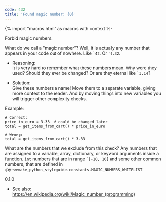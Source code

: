 ```yaml
---
code: 432
title: 'Found magic number: {0}'
---
```


{% import "macros.html" as macros with context %}

Forbid magic numbers.

What do we call a "magic number"? Well, it is actually any number that
appears in your code out of nowhere. Like `` `42 ``. Or `` `0.32 ``.

  - Reasoning:  
    It is very hard to remember what these numbers mean. Why were they
    used? Should they ever be changed? Or are they eternal like
    `` `3.14 ``?

  - Solution:  
    Give these numbers a name\! Move them to a separate variable, giving
    more context to the reader. And by moving things into new variables
    you will trigger other complexity checks.

Example:

    # Correct:
    price_in_euro = 3.33  # could be changed later
    total = get_items_from_cart() * price_in_euro
    
    # Wrong:
    total = get_items_from_cart() * 3.33

What are the numbers that we exclude from this check? Any numbers that
are assigned to a variable, array, dictionary, or keyword arguments
inside a function. `int` numbers that are in range `` `[-10, 10] `` and
some other common numbers, that are defined in
:py`~wemake_python_styleguide.constants.MAGIC_NUMBERS_WHITELIST`

<div class="versionadded">

0.1.0

</div>

  - See also:  
    <https://en.wikipedia.org/wiki/Magic_number_(programming)>